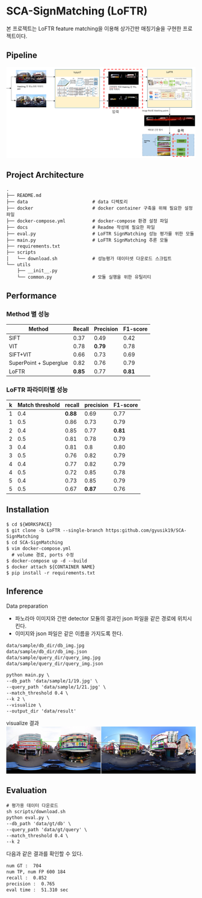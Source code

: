 # SCA-SignMatching (LoFTR)
본 프로젝트는 LoFTR feature matching을 이용해 상가간판 매칭기술을 구현한 프로젝트이다.
## Pipeline
![img.png](docs/images/pipeline.png)
## Project Architecture
```shell
.
├── README.md
├── data                        # data 디렉토리
├── docker                      # docker container 구축을 위해 필요한 설정파일
├── docker-compose.yml          # docker-compose 환경 설정 파일
├── docs                        # Readme 작성에 필요한 파일
├── eval.py                     # LoFTR SignMatching 성능 평가를 위한 모듈
├── main.py                     # LoFTR SignMatching 추론 모듈
├── requirements.txt            
├── scripts                     
│   └── download.sh             # 성능평가 데이터셋 다운로드 스크립트
└── utils
    ├── __init__.py
    └── common.py               # 모듈 실행을 위한 유틸리티

```

## Performance
### Method 별 성능
|Method| Recall   | Precision | F1-score |
|------|----------|-----------|----------|
|SIFT| 0.37     | 0.49      | 0.42     |
|VIT| 0.78     | **0.79**  | 0.78     |
|SIFT+VIT| 0.66     | 0.73      | 0.69     |
|SuperPoint + Superglue| 0.82     | 0.76      | 0.79     |
|LoFTR| **0.85** | 0.77      | **0.81** |
### LoFTR 파라미터별 성능

| k   | Match threshold | recall   | precision | F1-score |
|-----|-----------------|----------|-----------|----------|
| 1   | 0.4             | **0.88** | 0.69      | 0.77     |
| 1   | 0.5             | 0.86     | 0.73      | 0.79     |
| 2   | 0.4             | 0.85     | 0.77      | **0.81** |
| 2   | 0.5             | 0.81     | 0.78      | 0.79     |
| 3   | 0.4             | 0.81     | 0.8       | 0.80     |
| 3   | 0.5             | 0.76     | 0.82      | 0.79     |
| 4   | 0.4             | 0.77     | 0.82      | 0.79     |
| 4   | 0.5             | 0.72     | 0.85      | 0.78     |
| 5   | 0.4             | 0.73     | 0.85      | 0.79     |
| 5   | 0.5             | 0.67     | **0.87**  | 0.76     |

## Installation
```shell
$ cd ${WORKSPACE}
$ git clone -b LoFTR --single-branch https:github.com/gyusik19/SCA-SignMatching
$ cd SCA-SignMatching
$ vim docker-compose.yml
  # volume 경로, ports 수정
$ docker-compose up -d --build
$ docker attach ${CONTAINER NAME}
$ pip install -r requirements.txt
```
## Inference
Data preparation

- 파노라마 이미지와 간판 detector 모듈의 결과인 json 파일을 같은 경로에 위치시킨다.
- 이미지와 json 파일은 같은 이름을 가지도록 한다.

```shell
data/sample/db_dir/db_img.jpg
data/sample/db_dir/db_img.json
data/sample/query_dir/query_img.jpg
data/sample/query_dir/query_img.json
```
```shell
python main.py \
--db_path 'data/sample/1/19.jpg' \
--query_path 'data/sample/1/21.jpg' \
--match_threshold 0.4 \
--k 2 \
--visualize \
--output_dir 'data/result'
```
visualize 결과
![img.png](docs/images/img.png)

## Evaluation
```shell
# 평가용 데이터 다운로드
sh scripts/download.sh
python eval.py \
--db_path 'data/gt/db' \
--query_path 'data/gt/query' \
--match_threshold 0.4 \
--k 2
```
다음과 같은 결과를 확인할 수 있다.

```shell
num GT :  704
num TP, num FP 600 184
recall :  0.852
precision :  0.765
eval time :  51.310 sec
```